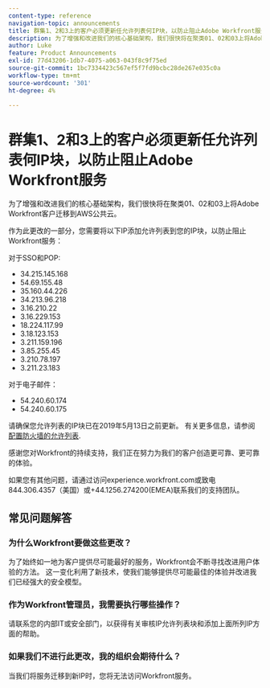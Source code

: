 ```yaml
---
content-type: reference
navigation-topic: announcements
title: 群集1、2和3上的客户必须更新任允许列表何IP块，以防止阻止Adobe Workfront服务
description: 为了增强和改进我们的核心基础架构，我们很快将在聚类01、02和03上将Adobe Workfront客户迁移到AWS公共云。
author: Luke
feature: Product Announcements
exl-id: 77d43206-1db7-4075-a063-043f8c9f75ed
source-git-commit: 1bc7334423c567ef5f7fd9bcbc28de267e035c0a
workflow-type: tm+mt
source-wordcount: '301'
ht-degree: 4%

---
```


# 群集1、2和3上的客户必须更新任允许列表何IP块，以防止阻止Adobe Workfront服务

为了增强和改进我们的核心基础架构，我们很快将在聚类01、02和03上将Adobe Workfront客户迁移到AWS公共云。

作为此更改的一部分，您需要将以下IP添加允许列表到您的IP块，以防止阻止Workfront服务：

对于SSO和POP:

* 34.215.145.168
* 54.69.155.48
* 35.160.44.226
* 34.213.96.218
* 3.16.210.22
* 3.16.229.153
* 18.224.117.99
* 3.18.123.153
* 3.211.159.196
* 3.85.255.45
* 3.210.78.197
* 3.211.23.183

对于电子邮件：

* 54.240.60.174
* 54.240.60.175

请确保您允许列表的IP块已在2019年5月13日之前更新。 有关更多信息，请参阅 [配置防火墙的允许列表](../../../administration-and-setup/get-started-wf-administration/configure-your-firewall.md).

感谢您对Workfront的持续支持，我们正在努力为我们的客户创造更可靠、更可靠的体验。

如果您有其他问题，请通过访问experience.workfront.com或致电844.306.4357（美国）或+44.1256.274200(EMEA)联系我们的支持团队。

## 常见问题解答

### 为什么Workfront要做这些更改？

为了始终如一地为客户提供尽可能最好的服务，Workfront会不断寻找改进用户体验的方法。 这一变化利用了新技术，使我们能够提供尽可能最佳的体验并改进我们已经强大的安全模型。

### 作为Workfront管理员，我需要执行哪些操作？

请联系您的内部IT或安全部门，以获得有关审核IP允许列表块和添加上面所列IP方面的帮助。

### 如果我们不进行此更改，我的组织会期待什么？

当我们将服务迁移到新IP时，您将无法访问Workfront服务。
